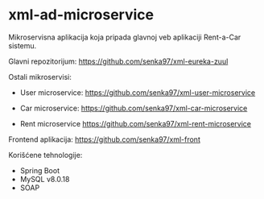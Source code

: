 # xml-ad-microservice

Mikroservisna aplikacija koja pripada glavnoj veb aplikaciji Rent-a-Car sistemu.

Glavni repozitorijum: https://github.com/senka97/xml-eureka-zuul

Ostali mikroservisi:

  - User microservice:
  https://github.com/senka97/xml-user-microservice

  - Car microservice:
  https://github.com/senka97/xml-car-microservice
  
  - Rent microservice
  https://github.com/senka97/xml-rent-microservice

Frontend aplikacija: https://github.com/senka97/xml-front

Korišćene tehnologije:

  - Spring Boot
  - MySQL v8.0.18
  - SOAP
